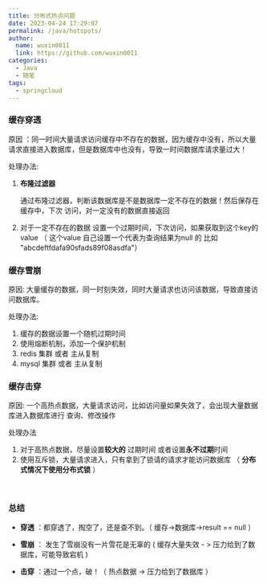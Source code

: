 ```yaml
---
title: 分布式热点问题
date: 2023-04-24 17:29:07
permalink: /java/hotspots/
author: 
  name: wuxin0011
  link: https://github.com/wuxin0011
categories: 
  - Java
  - 随笔
tags: 
  - springcloud
---
```


### 缓存穿透


原因 ：同一时间大量请求访问缓存中不存在的数据，因为缓存中没有，所以大量请求直接进入数据库，但是数据库中也没有，导致一时间数据库请求量过大！


处理办法: 

1. **布隆过滤器**

	通过布隆过滤器，判断该数据库是不是数据库一定不存在的数据！然后保存在缓存中，下次		  访问，对一定没有的数据直接返回

2. 对于一定不存在的数据 设置一个过期时间，下次访问，如果获取到这个key的value （ 这个value 自己设置一个代表为查询结果为null 的 比如 "abcdeftfdafa90sfads89f08asdfa"）



### 缓存雪崩


原因: 大量缓存的数据，同一时刻失效，同时大量请求也访问该数据，导致直接访问数据库。


处理办法:

1. 缓存的数据设置一个随机过期时间
2. 使用熔断机制，添加一个保护机制
3. redis 集群 或者 主从复制
4. mysql 集群 或者 主从复制



### 缓存击穿


原因: 一个高热点数据，大量请求访问，比如访问量如果失效了，会出现大量数据库进入数据库进行 查询、修改操作


处理办法

1. 对于高热点数据，尽量设置**较大的** 过期时间 或者设置**永不过期**时间
2. 使用互斥锁，大量请求进入，只有拿到了锁请的请求才能访问数据库 （ **分布式情况下使用分布式锁** ）

<br />


### 总结


* **穿透** ：都穿透了，掏空了，还是查不到。（ 缓存->数据库->result == null ）

* **雪崩** ： 发生了雪崩没有一片雪花是无辜的 ( 缓存大量失效 - > 压力给到了数据库，可能导致宕机 )
* **击穿** ：通过一个点，破！（ 热点数据 -> 压力给到了数据库  ）




###
